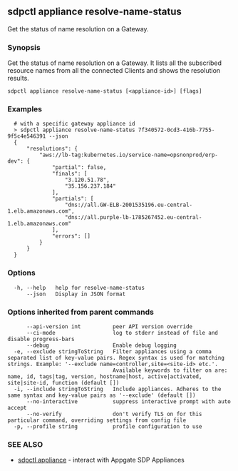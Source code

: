 ## sdpctl appliance resolve-name-status

Get the status of name resolution on a Gateway.

### Synopsis

Get the status of name resolution on a Gateway. It lists all the subscribed resource names from all the connected
Clients and shows the resolution results.

```
sdpctl appliance resolve-name-status [<appliance-id>] [flags]
```

### Examples

```
  # with a specific gateway appliance id
  > sdpctl appliance resolve-name-status 7f340572-0cd3-416b-7755-9f5c4e546391 --json
  {
      "resolutions": {
          "aws://lb-tag:kubernetes.io/service-name=opsnonprod/erp-dev": {
              "partial": false,
              "finals": [
                  "3.120.51.78",
                  "35.156.237.184"
              ],
              "partials": [
                  "dns://all.GW-ELB-2001535196.eu-central-1.elb.amazonaws.com",
                  "dns://all.purple-lb-1785267452.eu-central-1.elb.amazonaws.com"
              ],
              "errors": []
          }
      }
  }
```

### Options

```
  -h, --help   help for resolve-name-status
      --json   Display in JSON format
```

### Options inherited from parent commands

```
      --api-version int          peer API version override
      --ci-mode                  log to stderr instead of file and disable progress-bars
      --debug                    Enable debug logging
  -e, --exclude stringToString   Filter appliances using a comma separated list of key-value pairs. Regex syntax is used for matching strings. Example: '--exclude name=controller,site=<site-id> etc.'.
                                 Available keywords to filter on are: name, id, tags|tag, version, hostname|host, active|activated, site|site-id, function (default [])
  -i, --include stringToString   Include appliances. Adheres to the same syntax and key-value pairs as '--exclude' (default [])
      --no-interactive           suppress interactive prompt with auto accept
      --no-verify                don't verify TLS on for this particular command, overriding settings from config file
  -p, --profile string           profile configuration to use
```

### SEE ALSO

* [sdpctl appliance](sdpctl_appliance.md)	 - interact with Appgate SDP Appliances

